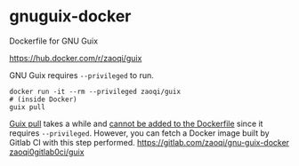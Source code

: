# gnuguix-docker
Dockerfile for GNU Guix


https://hub.docker.com/r/zaoqi/guix

GNU Guix requires `--privileged` to run.

```
docker run -it --rm --privileged zaoqi/guix
# (inside Docker)
guix pull
```

[Guix pull](https://www.gnu.org/software/guix/manual/html_node/Invoking-guix-pull.html) takes a while and [cannot be added to the Dockerfile](https://github.com/docker/docker/issues/1916) since it requires ```--privileged```. 
However, you can fetch a Docker image built by Gitlab CI with this step performed.
https://gitlab.com/zaoqi/gnu-guix-docker
[zaoqi0gitlab0ci/guix](https://hub.docker.com/r/zaoqi0gitlab0ci/guix)
